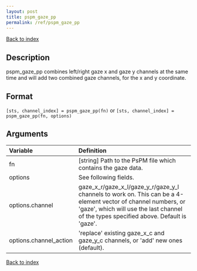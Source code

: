 ```yaml
---
layout: post
title: pspm_gaze_pp
permalink: /ref/pspm_gaze_pp
---
```




[Back to index](/PsPM/ref/)

## Description

pspm_gaze_pp combines left/right gaze x and gaze y channels at the same time and will add two combined gaze channels, for the x and y coordinate.


## Format

`[sts, channel_index] = pspm_gaze_pp(fn)` or
`[sts, channel_index] = pspm_gaze_pp(fn, options)`


## Arguments

| Variable | Definition |
|:--|:--|
| fn | [string] Path to the PsPM file which contains the gaze data. |
| options | See following fields. |
| options.channel | gaze_x_r/gaze_x_l/gaze_y_r/gaze_y_l channels to work on. This can be a 4-element vector of channel numbers, or 'gaze', which will use the last channel of the types specified above. Default is 'gaze'. |
| options.channel_action | 'replace' existing gaze_x_c and gaze_y_c channels, or 'add' new ones (default). |

[Back to index](/PsPM/ref/)
